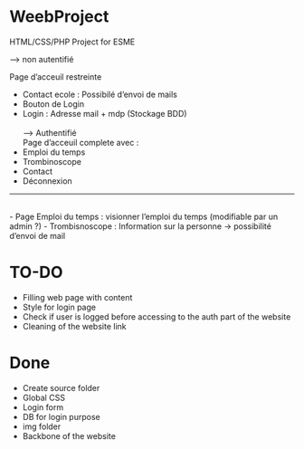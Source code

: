 # WeebProject
HTML/CSS/PHP Project for ESME

--> non autentifié<br>

Page d’acceuil restreinte <br>
- Contact ecole : Possibilé d’envoi de mails
- Bouton de Login
- Login : Adresse mail + mdp (Stockage BDD)
<br><br>
--> Authentifié <br>
Page d’acceuil complete avec :
- Emploi du temps
- Trombinoscope
- Contact
- Déconnexion
************************************************
<br>
- Page Emploi du temps : visionner l’emploi du temps (modifiable par un admin ?)
- Trombisnoscope : Information sur la personne -> possibilité d’envoi de mail



# TO-DO

- Filling web page with content
- Style for login page
- Check if user is logged before accessing to the auth part of the website
- Cleaning of the website link

# Done

- Create source folder
- Global CSS
- Login form
- DB for login purpose
- img folder
- Backbone of the website



